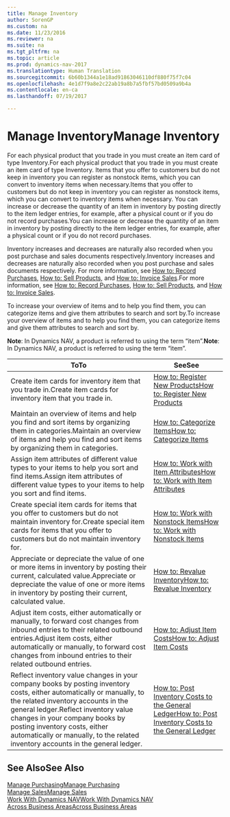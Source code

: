 ```yaml
---
title: Manage Inventory
author: SorenGP
ms.custom: na
ms.date: 11/23/2016
ms.reviewer: na
ms.suite: na
ms.tgt_pltfrm: na
ms.topic: article
ms.prod: dynamics-nav-2017
ms.translationtype: Human Translation
ms.sourcegitcommit: 6b60b1344a1e18ad91863046110df880f75f7c04
ms.openlocfilehash: 4e1d7f9a8e2c22ab19a8b7a5fbf57bd0509a9b4a
ms.contentlocale: en-ca
ms.lasthandoff: 07/19/2017

---
```


# <a name="manage-inventory"></a><span data-ttu-id="08cba-102">Manage Inventory</span><span class="sxs-lookup"><span data-stu-id="08cba-102">Manage Inventory</span></span>
<span data-ttu-id="08cba-103">For each physical product that you trade in you must create an item card of type Inventory.</span><span class="sxs-lookup"><span data-stu-id="08cba-103">For each physical product that you trade in you must create an item card of type Inventory.</span></span> <span data-ttu-id="08cba-104">Items that you offer to customers but do not keep in inventory you can register as nonstock items, which you can convert to inventory items when necessary.</span><span class="sxs-lookup"><span data-stu-id="08cba-104">Items that you offer to customers but do not keep in inventory you can register as nonstock items, which you can convert to inventory items when necessary.</span></span> <span data-ttu-id="08cba-105">You can increase or decrease the quantity of an item in inventory by posting directly to the item ledger entries, for example, after a physical count or if you do not record purchases.</span><span class="sxs-lookup"><span data-stu-id="08cba-105">You can increase or decrease the quantity of an item in inventory by posting directly to the item ledger entries, for example, after a physical count or if you do not record purchases.</span></span>

<span data-ttu-id="08cba-106">Inventory increases and decreases are naturally also recorded when you post purchase and sales documents respectively.</span><span class="sxs-lookup"><span data-stu-id="08cba-106">Inventory increases and decreases are naturally also recorded when you post purchase and sales documents respectively.</span></span> <span data-ttu-id="08cba-107">For more information, see [How to: Record Purchases](purchasing-how-record-purchases.md), [How to: Sell Products](sales-how-sell-products.md), and [How to: Invoice Sales](sales-how-invoice-sales.md).</span><span class="sxs-lookup"><span data-stu-id="08cba-107">For more information, see [How to: Record Purchases](purchasing-how-record-purchases.md), [How to: Sell Products](sales-how-sell-products.md), and [How to: Invoice Sales](sales-how-invoice-sales.md).</span></span>

<span data-ttu-id="08cba-108">To increase your overview of items and to help you find them, you can categorize items and give them attributes to search and sort by.</span><span class="sxs-lookup"><span data-stu-id="08cba-108">To increase your overview of items and to help you find them, you can categorize items and give them attributes to search and sort by.</span></span>   

<span data-ttu-id="08cba-109">**Note**: In Dynamics NAV, a product is referred to using the term “item”.</span><span class="sxs-lookup"><span data-stu-id="08cba-109">**Note**: In Dynamics NAV, a product is referred to using the term “item”.</span></span>

|<span data-ttu-id="08cba-110">To</span><span class="sxs-lookup"><span data-stu-id="08cba-110">To</span></span> |<span data-ttu-id="08cba-111">See</span><span class="sxs-lookup"><span data-stu-id="08cba-111">See</span></span> |
|---|----|
|<span data-ttu-id="08cba-112">Create item cards for inventory item that you trade in.</span><span class="sxs-lookup"><span data-stu-id="08cba-112">Create item cards for inventory item that you trade in.</span></span>|[<span data-ttu-id="08cba-113">How to: Register New Products</span><span class="sxs-lookup"><span data-stu-id="08cba-113">How to: Register New Products</span></span>](inventory-how-register-new-products.md)|
|<span data-ttu-id="08cba-114">Maintain an overview of items and help you find and sort items by organizing them in categories.</span><span class="sxs-lookup"><span data-stu-id="08cba-114">Maintain an overview of items and help you find and sort items by organizing them in categories.</span></span>|[<span data-ttu-id="08cba-115">How to: Categorize Items</span><span class="sxs-lookup"><span data-stu-id="08cba-115">How to: Categorize Items</span></span>](inventory-how-categorize-items.md)|  
|<span data-ttu-id="08cba-116">Assign item attributes of different value types to your items to help you sort and find items.</span><span class="sxs-lookup"><span data-stu-id="08cba-116">Assign item attributes of different value types to your items to help you sort and find items.</span></span>|[<span data-ttu-id="08cba-117">How to: Work with Item Attributes</span><span class="sxs-lookup"><span data-stu-id="08cba-117">How to: Work with Item Attributes</span></span>](inventory-how-work-item-attributes.md)|
|<span data-ttu-id="08cba-118">Create special item cards for items that you offer to customers but do not maintain inventory for.</span><span class="sxs-lookup"><span data-stu-id="08cba-118">Create special item cards for items that you offer to customers but do not maintain inventory for.</span></span>|[<span data-ttu-id="08cba-119">How to: Work with Nonstock Items</span><span class="sxs-lookup"><span data-stu-id="08cba-119">How to: Work with Nonstock Items</span></span>](inventory-how-work-nonstock-items.md)|
|<span data-ttu-id="08cba-120">Appreciate or depreciate the value of one or more items in inventory by posting their current, calculated value.</span><span class="sxs-lookup"><span data-stu-id="08cba-120">Appreciate or depreciate the value of one or more items in inventory by posting their current, calculated value.</span></span>|[<span data-ttu-id="08cba-121">How to: Revalue Inventory</span><span class="sxs-lookup"><span data-stu-id="08cba-121">How to: Revalue Inventory</span></span>](inventory-how-revalue-inventory.md)|
|<span data-ttu-id="08cba-122">Adjust item costs, either automatically or manually, to forward cost changes from inbound entries to their related outbound entries.</span><span class="sxs-lookup"><span data-stu-id="08cba-122">Adjust item costs, either automatically or manually, to forward cost changes from inbound entries to their related outbound entries.</span></span>|[<span data-ttu-id="08cba-123">How to: Adjust Item Costs</span><span class="sxs-lookup"><span data-stu-id="08cba-123">How to: Adjust Item Costs</span></span>](inventory-how-adjust-item-costs.md)|
|<span data-ttu-id="08cba-124">Reflect inventory value changes in your company books by posting inventory costs, either automatically or manually, to the related inventory accounts in the general ledger.</span><span class="sxs-lookup"><span data-stu-id="08cba-124">Reflect inventory value changes in your company books by posting inventory costs, either automatically or manually, to the related inventory accounts in the general ledger.</span></span>|[<span data-ttu-id="08cba-125">How to: Post Inventory Costs to the General Ledger</span><span class="sxs-lookup"><span data-stu-id="08cba-125">How to: Post Inventory Costs to the General Ledger</span></span>](inventory-how-post-inventory-cost-gl.md)|

## <a name="see-also"></a><span data-ttu-id="08cba-126">See Also</span><span class="sxs-lookup"><span data-stu-id="08cba-126">See Also</span></span>  
[<span data-ttu-id="08cba-127">Manage Purchasing</span><span class="sxs-lookup"><span data-stu-id="08cba-127">Manage Purchasing</span></span>](purchasing-manage-purchasing.md)  
[<span data-ttu-id="08cba-128">Manage Sales</span><span class="sxs-lookup"><span data-stu-id="08cba-128">Manage Sales</span></span>](sales-manage-sales.md)  
[<span data-ttu-id="08cba-129">Work With Dynamics NAV</span><span class="sxs-lookup"><span data-stu-id="08cba-129">Work With Dynamics NAV</span></span>](ui-work-product.md)  
[<span data-ttu-id="08cba-130">Across Business Areas</span><span class="sxs-lookup"><span data-stu-id="08cba-130">Across Business Areas</span></span>](ui-across-business-areas.md)

